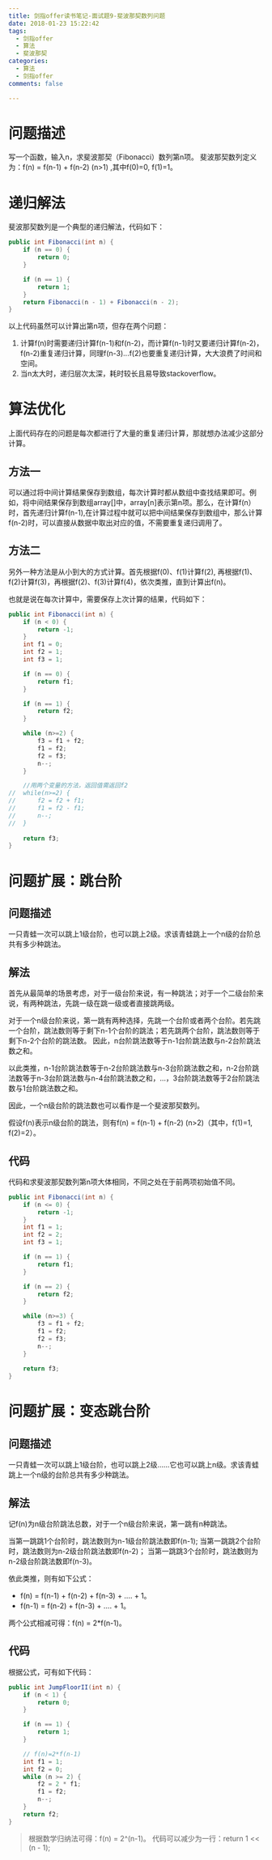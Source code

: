 ```yaml
---
title: 剑指offer读书笔记-面试题9-斐波那契数列问题
date: 2018-01-23 15:22:42
tags:
  - 剑指offer
  - 算法
  - 斐波那契
categories:
  - 算法
  - 剑指offer
comments: false

---
```


# 问题描述 #

写一个函数，输入n，求斐波那契（Fibonacci）数列第n项。
斐波那契数列定义为：f(n) = f(n-1) + f(n-2) (n>1) ,其中f(0)=0, f(1)=1。

<!--more-->

# 递归解法 #

斐波那契数列是一个典型的递归解法，代码如下：

```java
public int Fibonacci(int n) {
	if (n == 0) {
		return 0;
	}

	if (n == 1) {
		return 1;
	}
	return Fibonacci(n - 1) + Fibonacci(n - 2);
}
```

以上代码虽然可以计算出第n项，但存在两个问题：

1. 计算f(n)时需要递归计算f(n-1)和f(n-2)，而计算f(n-1)时又要递归计算f(n-2)，f(n-2)重复递归计算，同理f(n-3)...f(2)也要重复递归计算，大大浪费了时间和空间。
2. 当n太大时，递归层次太深，耗时较长且易导致stackoverflow。

# 算法优化 #

上面代码存在的问题是每次都进行了大量的重复递归计算，那就想办法减少这部分计算。

## 方法一 ##

可以通过将中间计算结果保存到数组，每次计算时都从数组中查找结果即可。例如，将中间结果保存到数组array[]中，array[n]表示第n项。那么，在计算f(n）时，首先递归计算f(n-1),在计算过程中就可以把中间结果保存到数组中，那么计算f(n-2)时，可以直接从数据中取出对应的值，不需要重复递归调用了。

## 方法二 ##

另外一种方法是从小到大的方式计算。首先根据f(0)、f(1)计算f(2), 再根据f(1)、f(2)计算f(3)，再根据f(2)、f(3)计算f(4)，依次类推，直到计算出f(n)。

也就是说在每次计算中，需要保存上次计算的结果，代码如下：

```java
public int Fibonacci(int n) {
	if (n < 0) {
		return -1;
	}
	int f1 = 0;
	int f2 = 1;
	int f3 = 1;

	if (n == 0) {
		return f1;
	}

	if (n == 1) {
		return f2;
	}

	while (n>=2) {
		f3 = f1 + f2;
		f1 = f2;
		f2 = f3;
		n--;
	}

	//用两个变量的方法，返回值需返回f2
//	while(n>=2) {
//		f2 = f2 + f1;
//		f1 = f2 - f1;
//		n--;
//	}
	
	return f3;
}
```

# 问题扩展：跳台阶 #

## 问题描述 ##

一只青蛙一次可以跳上1级台阶，也可以跳上2级。求该青蛙跳上一个n级的台阶总共有多少种跳法。

## 解法 ##

首先从最简单的场景考虑，对于一级台阶来说，有一种跳法；对于一个二级台阶来说，有两种跳法，先跳一级在跳一级或者直接跳两级。

对于一个n级台阶来说，第一跳有两种选择，先跳一个台阶或者两个台阶。若先跳一个台阶，跳法数则等于剩下n-1个台阶的跳法；若先跳两个台阶，跳法数则等于剩下n-2个台阶的跳法数。 因此，n台阶跳法数等于n-1台阶跳法数与n-2台阶跳法数之和。

以此类推，n-1台阶跳法数等于n-2台阶跳法数与n-3台阶跳法数之和，n-2台阶跳法数等于n-3台阶跳法数与n-4台阶跳法数之和，...，3台阶跳法数等于2台阶跳法数与1台阶跳法数之和。

因此，一个n级台阶的跳法数也可以看作是一个斐波那契数列。

假设f(n)表示n级台阶的跳法，则有f(n) = f(n-1) + f(n-2) (n>2)（其中，f(1)=1, f(2)=2）。

## 代码 ##

代码和求斐波那契数列第n项大体相同，不同之处在于前两项初始值不同。

```java
public int Fibonacci(int n) {
	if (n <= 0) {
		return -1;
	}
	int f1 = 1;
	int f2 = 2;
	int f3 = 1;

	if (n == 1) {
		return f1;
	}

	if (n == 2) {
		return f2;
	}

	while (n>=3) {
		f3 = f1 + f2;
		f1 = f2;
		f2 = f3;
		n--;
	}
	
	return f3;
}
```

# 问题扩展：变态跳台阶 #

## 问题描述 ##

一只青蛙一次可以跳上1级台阶，也可以跳上2级……它也可以跳上n级。求该青蛙跳上一个n级的台阶总共有多少种跳法。

## 解法 ##

记f(n)为n级台阶跳法总数，对于一个n级台阶来说，第一跳有n种跳法。

当第一跳跳1个台阶时，跳法数则为n-1级台阶跳法数即f(n-1);
当第一跳跳2个台阶时，跳法数则为n-2级台阶跳法数即f(n-2)；
当第一跳跳3个台阶时，跳法数则为n-2级台阶跳法数即f(n-3)。

依此类推，则有如下公式：

- f(n) = f(n-1) + f(n-2) + f(n-3) + .... + 1。
- f(n-1) = f(n-2) + f(n-3) + .... + 1。

两个公式相减可得：f(n) = 2*f(n-1)。

## 代码 ##

根据公式，可有如下代码：

```java
public int JumpFloorII(int n) {
	if (n < 1) {
		return 0;
	}

	if (n == 1) {
		return 1;
	}

	// f(n)=2*f(n-1)
	int f1 = 1;
	int f2 = 0;
	while (n >= 2) {
		f2 = 2 * f1;
		f1 = f2;
		n--;
	}
	return f2;
}
```

> 根据数学归纳法可得：f(n) = 2^(n-1)。 代码可以减少为一行：return 1 << (n - 1);